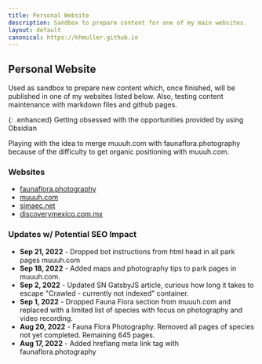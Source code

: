 ```yaml
---
title: Personal Website
description: Sandbox to prepare content for one of my main websites.
layout: default
canonical: https://khmuller.github.io
---
```


## Personal Website

Used as sandbox to prepare new content which, once finished, will be published in one of my websites listed below. Also, testing content maintenance with markdown files and github pages.

{: .enhanced}
Getting obsessed with the opportunities provided by using Obsidian

Playing with the idea to merge muuuh.com with faunaflora.photography because of the difficulty to get organic positioning with muuuh.com.

### Websites

- [faunaflora.photography](https://faunaflora.photography "Fauna Flora Photography")
- [muuuh.com](https://muuuh.com "Muuuh Wildlife Photography")
- [simaec.net](https://www.simaec.net "Web Publishing")
- [discoverymexico.com.mx](https://www.discoverymexico.com.mx "Discovery Mexico")

### Updates w/ Potential SEO Impact
- **Sep 21, 2022** - Dropped bot instructions from html head in all park pages muuuh.com
- **Sep 18, 2022** - Added maps and photography tips to park pages in muuuh.com.
- **Sep 2, 2022** - Updated SN GatsbyJS article, curious how long it takes to escape "Crawled - currently not indexed" container. 
- **Sep 1, 2022** - Dropped Fauna Flora section from muuuh.com and replaced with a limited list of species with focus on photography and video recording.
- **Aug 20, 2022** - Fauna Flora Photography. Removed all pages of species not yet completed. Remaining 645 pages. 
- **Aug 17, 2022** - Added hreflang meta link tag with faunaflora.photography